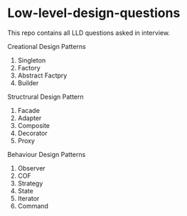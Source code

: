 # Low-level-design-questions

This repo contains all LLD questions asked in interview.

Creational Design Patterns

1. Singleton
2. Factory
3. Abstract Factpry
4. Builder

Structrural Design Pattern

1. Facade
2. Adapter
3. Composite
4. Decorator
5. Proxy

Behaviour Design Patterns

1. Observer
2. COF
3. Strategy
4. State
5. Iterator
6. Command
